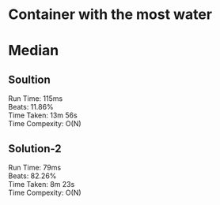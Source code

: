 
Container with the most water
=========
# Median
## Soultion
Run Time: 115ms      
Beats: 11.86%      
Time Taken: 13m 56s      
Time Compexity: O(N)   

## Solution-2
Run Time: 79ms      
Beats: 82.26%      
Time Taken: 8m 23s      
Time Compexity: O(N) 

